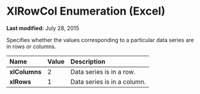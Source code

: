 
# XlRowCol Enumeration (Excel)

 **Last modified:** July 28, 2015

Specifies whether the values corresponding to a particular data series are in rows or columns.


|**Name**|**Value**|**Description**|
|:-----|:-----|:-----|
| **xlColumns**|2|Data series is in a row.|
| **xlRows**|1|Data series is in a column.|
